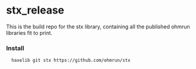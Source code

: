 # stx_release

This is the build repo for the stx library, containing all the published ohmrun libraries fit to print.



### Install 
```
  haxelib git stx https://github.com/ohmrun/stx
```